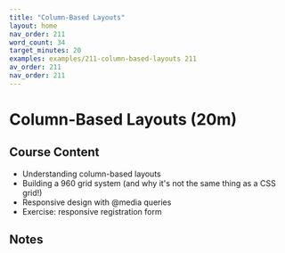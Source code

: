 ```yaml
---
title: "Column-Based Layouts"
layout: home
nav_order: 211
word_count: 34
target_minutes: 20
examples: examples/211-column-based-layouts 211
av_order: 211
nav_order: 211
---
```

# Column-Based Layouts (20m)

## Course Content

- Understanding column-based layouts
- Building a 960 grid system (and why it's not the same thing as a CSS grid!)
- Responsive design with @media queries
- Exercise: responsive registration form

## Notes













